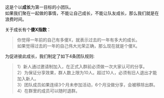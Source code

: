 这是个以**成长**为第一目标的小团队。<br>
如果我们聚在一起做的事情，不能让自己成长，不能让队友成长，那么我们就是在浪费时间。<br>

关于成长有个**傻X指数**：
>你觉得一年前的自己有多傻X，就表示过去的一年有多大的成长。<br>
如果觉得过去的一年的自己伟大光荣正确，那么现在就是个傻X。<br>

为促进彼此成长，我们制定了如下4条团队规则:
>1）新人通过邀请制加入，在正式入群前必须做一次大家认可的分享。<br>
2）为保证分享效果，群人数上限为10人。超过10人，必须有旧人退出才能加入新人。<br>
3）团队成员如果连续3个月未参加活动，6个月没做分享，会被移除出群。<br>
4）在群里的成员可以随时退群。<br>

